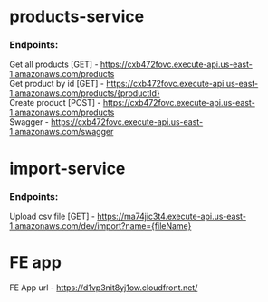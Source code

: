 # products-service
### Endpoints:
Get all products [GET] - https://cxb472fovc.execute-api.us-east-1.amazonaws.com/products \
Get product by id [GET] - https://cxb472fovc.execute-api.us-east-1.amazonaws.com/products/{productId} \
Create product [POST] - https://cxb472fovc.execute-api.us-east-1.amazonaws.com/products \
Swagger - https://cxb472fovc.execute-api.us-east-1.amazonaws.com/swagger

# import-service
### Endpoints:
Upload csv file [GET] - https://ma74jic3t4.execute-api.us-east-1.amazonaws.com/dev/import?name={fileName}

# FE app
FE App url - https://d1vp3nit8yj1ow.cloudfront.net/
